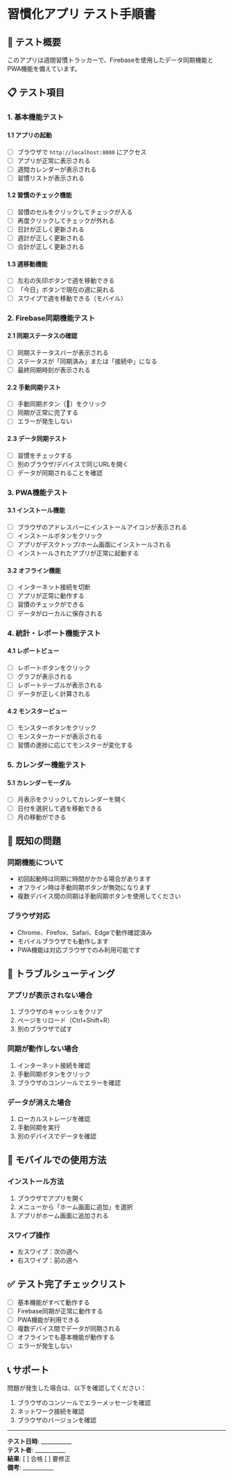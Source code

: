 # 習慣化アプリ テスト手順書

## 🎯 テスト概要
このアプリは週間習慣トラッカーで、Firebaseを使用したデータ同期機能とPWA機能を備えています。

## 📋 テスト項目

### 1. 基本機能テスト

#### 1.1 アプリの起動
- [ ] ブラウザで `http://localhost:8000` にアクセス
- [ ] アプリが正常に表示される
- [ ] 週間カレンダーが表示される
- [ ] 習慣リストが表示される

#### 1.2 習慣のチェック機能
- [ ] 習慣のセルをクリックしてチェックが入る
- [ ] 再度クリックしてチェックが外れる
- [ ] 日計が正しく更新される
- [ ] 週計が正しく更新される
- [ ] 合計が正しく更新される

#### 1.3 週移動機能
- [ ] 左右の矢印ボタンで週を移動できる
- [ ] 「今日」ボタンで現在の週に戻れる
- [ ] スワイプで週を移動できる（モバイル）

### 2. Firebase同期機能テスト

#### 2.1 同期ステータスの確認
- [ ] 同期ステータスバーが表示される
- [ ] ステータスが「同期済み」または「接続中」になる
- [ ] 最終同期時刻が表示される

#### 2.2 手動同期テスト
- [ ] 手動同期ボタン（🔄）をクリック
- [ ] 同期が正常に完了する
- [ ] エラーが発生しない

#### 2.3 データ同期テスト
- [ ] 習慣をチェックする
- [ ] 別のブラウザ/デバイスで同じURLを開く
- [ ] データが同期されることを確認

### 3. PWA機能テスト

#### 3.1 インストール機能
- [ ] ブラウザのアドレスバーにインストールアイコンが表示される
- [ ] インストールボタンをクリック
- [ ] アプリがデスクトップ/ホーム画面にインストールされる
- [ ] インストールされたアプリが正常に起動する

#### 3.2 オフライン機能
- [ ] インターネット接続を切断
- [ ] アプリが正常に動作する
- [ ] 習慣のチェックができる
- [ ] データがローカルに保存される

### 4. 統計・レポート機能テスト

#### 4.1 レポートビュー
- [ ] レポートボタンをクリック
- [ ] グラフが表示される
- [ ] レポートテーブルが表示される
- [ ] データが正しく計算される

#### 4.2 モンスタービュー
- [ ] モンスターボタンをクリック
- [ ] モンスターカードが表示される
- [ ] 習慣の進捗に応じてモンスターが変化する

### 5. カレンダー機能テスト

#### 5.1 カレンダーモーダル
- [ ] 月表示をクリックしてカレンダーを開く
- [ ] 日付を選択して週を移動できる
- [ ] 月の移動ができる

## 🐛 既知の問題

### 同期機能について
- 初回起動時は同期に時間がかかる場合があります
- オフライン時は手動同期ボタンが無効になります
- 複数デバイス間の同期は手動同期ボタンを使用してください

### ブラウザ対応
- Chrome、Firefox、Safari、Edgeで動作確認済み
- モバイルブラウザでも動作します
- PWA機能は対応ブラウザでのみ利用可能です

## 🔧 トラブルシューティング

### アプリが表示されない場合
1. ブラウザのキャッシュをクリア
2. ページをリロード（Ctrl+Shift+R）
3. 別のブラウザで試す

### 同期が動作しない場合
1. インターネット接続を確認
2. 手動同期ボタンをクリック
3. ブラウザのコンソールでエラーを確認

### データが消えた場合
1. ローカルストレージを確認
2. 手動同期を実行
3. 別のデバイスでデータを確認

## 📱 モバイルでの使用方法

### インストール方法
1. ブラウザでアプリを開く
2. メニューから「ホーム画面に追加」を選択
3. アプリがホーム画面に追加される

### スワイプ操作
- 左スワイプ：次の週へ
- 右スワイプ：前の週へ

## ✅ テスト完了チェックリスト

- [ ] 基本機能がすべて動作する
- [ ] Firebase同期が正常に動作する
- [ ] PWA機能が利用できる
- [ ] 複数デバイス間でデータが同期される
- [ ] オフラインでも基本機能が動作する
- [ ] エラーが発生しない

## 📞 サポート

問題が発生した場合は、以下を確認してください：
1. ブラウザのコンソールでエラーメッセージを確認
2. ネットワーク接続を確認
3. ブラウザのバージョンを確認

---

**テスト日時**: ___________  
**テスト者**: ___________  
**結果**: [ ] 合格 [ ] 要修正  
**備考**: ___________
